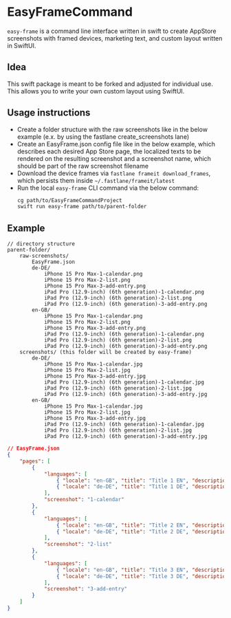 # EasyFrameCommand
`easy-frame` is a command line interface written in swift to create AppStore screenshots with framed devices, marketing text, and custom layout written in SwiftUI. 

## Idea
This swift package is meant to be forked and adjusted for individual use. This allows you to write your own custom layout using SwiftUI.

## Usage instructions
-   Create a folder structure with the raw screenshots like in the below example (e.x. by using the fastlane create_screenshots lane)
-   Create an EasyFrame.json config file like in the below example, which describes each desired App Store page, the localized texts to be rendered on the resulting screenshot and a screenshot name, which should be part of the raw screenshot filename
-   Download the device frames via `fastlane frameit download_frames`, which persists them inside `~/.fastlane/frameit/latest`
-   Run the local `easy-frame` CLI command via the below command:
    ```sh
    cg path/to/EasyFrameCommandProject
    swift run easy-frame path/to/parent-folder
    ```
    
## Example 
```
// directory structure
parent-folder/
    raw-screenshots/
        EasyFrame.json
        de-DE/
            iPhone 15 Pro Max-1-calendar.png
            iPhone 15 Pro Max-2-list.png
            iPhone 15 Pro Max-3-add-entry.png
            iPad Pro (12.9-inch) (6th generation)-1-calendar.png
            iPad Pro (12.9-inch) (6th generation)-2-list.png
            iPad Pro (12.9-inch) (6th generation)-3-add-entry.png
        en-GB/
            iPhone 15 Pro Max-1-calendar.png
            iPhone 15 Pro Max-2-list.png
            iPhone 15 Pro Max-3-add-entry.png
            iPad Pro (12.9-inch) (6th generation)-1-calendar.png
            iPad Pro (12.9-inch) (6th generation)-2-list.png
            iPad Pro (12.9-inch) (6th generation)-3-add-entry.png
    screenshots/ (this folder will be created by easy-frame)
        de-DE/
            iPhone 15 Pro Max-1-calendar.jpg
            iPhone 15 Pro Max-2-list.jpg
            iPhone 15 Pro Max-3-add-entry.jpg
            iPad Pro (12.9-inch) (6th generation)-1-calendar.jpg
            iPad Pro (12.9-inch) (6th generation)-2-list.jpg
            iPad Pro (12.9-inch) (6th generation)-3-add-entry.jpg
        en-GB/
            iPhone 15 Pro Max-1-calendar.jpg
            iPhone 15 Pro Max-2-list.jpg
            iPhone 15 Pro Max-3-add-entry.jpg
            iPad Pro (12.9-inch) (6th generation)-1-calendar.jpg
            iPad Pro (12.9-inch) (6th generation)-2-list.jpg
            iPad Pro (12.9-inch) (6th generation)-3-add-entry.jpg
```

```json
// EasyFrame.json
{
    "pages": [
        {
            "languages": [
                { "locale": "en-GB", "title": "Title 1 EN", "description": "Description" },
                { "locale": "de-DE", "title": "Title 1 DE", "description": "Description" }
            ],
            "screenshot": "1-calendar"
        },
        {
            "languages": [
                { "locale": "en-GB", "title": "Title 2 EN", "description": "Description" },
                { "locale": "de-DE", "title": "Title 2 DE", "description": "Description" }
            ],
            "screenshot": "2-list"
        },
        {
            "languages": [
                { "locale": "en-GB", "title": "Title 3 EN", "description": "Description" },
                { "locale": "de-DE", "title": "Title 3 DE", "description": "Description" }
            ],
            "screenshot": "3-add-entry"
        }
    ]
}
```
